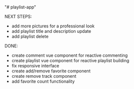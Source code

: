 "# playlist-app" 

NEXT STEPS:
- add more pictures for a professional look
- add playlist title and description update
- add playlist delete

DONE:
- create comment vue component for reactive commenting
- create playlist vue component for reactive playlist building
- fix responsive interface
- create add/remove favorite component
- create remove track component
- add favorite count functionality


